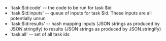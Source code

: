  - 'task:$id:code' -- the code to be run for task $id
 - 'task:$id:inputs' -- queue of inputs for task $id. These inputs are all potentially unrun
 - 'task:$id:results' -- hash mapping inputs (JSON strings as produced by JSON.stringify) to results (JSON strings as produced by JSON.stringify)
 - 'task:all' -- set of all task ids